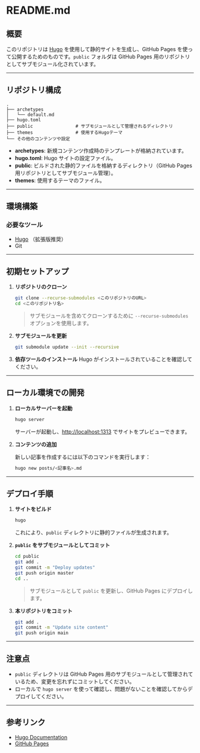 # README.md

## 概要
このリポジトリは [Hugo](https://gohugo.io/) を使用して静的サイトを生成し、GitHub Pages を使って公開するためのものです。`public` フォルダは GitHub Pages 用のリポジトリとしてサブモジュール化されています。

---

## リポジトリ構成

```
.
├── archetypes
│   └── default.md
├── hugo.toml
├── public                # サブモジュールとして管理されるディレクトリ
├── themes                # 使用するHugoテーマ
└── その他のコンテンツや設定
```

- **archetypes**: 新規コンテンツ作成時のテンプレートが格納されています。
- **hugo.toml**: Hugo サイトの設定ファイル。
- **public**: ビルドされた静的ファイルを格納するディレクトリ（GitHub Pages 用リポジトリとしてサブモジュール管理）。
- **themes**: 使用するテーマのファイル。

---

## 環境構築

### 必要なツール
- [Hugo](https://gohugo.io/getting-started/installing/) （拡張版推奨）
- Git

---

## 初期セットアップ

1. **リポジトリのクローン**

   ```bash
   git clone --recurse-submodules <このリポジトリのURL>
   cd <このリポジトリ名>
   ```

   > サブモジュールを含めてクローンするために `--recurse-submodules` オプションを使用します。

2. **サブモジュールを更新**

   ```bash
   git submodule update --init --recursive
   ```

3. **依存ツールのインストール**
   Hugo がインストールされていることを確認してください。

---

## ローカル環境での開発

1. **ローカルサーバーを起動**

   ```bash
   hugo server
   ```

   サーバーが起動し、[http://localhost:1313](http://localhost:1313) でサイトをプレビューできます。

2. **コンテンツの追加**

   新しい記事を作成するには以下のコマンドを実行します：

   ```bash
   hugo new posts/<記事名>.md
   ```

---

## デプロイ手順

1. **サイトをビルド**

   ```bash
   hugo
   ```

   これにより、`public` ディレクトリに静的ファイルが生成されます。

2. **`public` をサブモジュールとしてコミット**

   ```bash
   cd public
   git add .
   git commit -m "Deploy updates"
   git push origin master
   cd ..
   ```

   > サブモジュールとして `public` を更新し、GitHub Pages にデプロイします。

3. **本リポジトリをコミット**

   ```bash
   git add .
   git commit -m "Update site content"
   git push origin main
   ```

---

## 注意点
- `public` ディレクトリは GitHub Pages 用のサブモジュールとして管理されているため、変更を忘れずにコミットしてください。
- ローカルで `hugo server` を使って確認し、問題がないことを確認してからデプロイしてください。

---

## 参考リンク
- [Hugo Documentation](https://gohugo.io/documentation/)
- [GitHub Pages](https://pages.github.com/)
